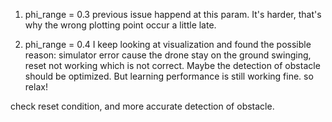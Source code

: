 1. phi_range = 0.3 
previous issue happend at this param. It's harder, that's why the wrong plotting point occur a little late.

2. phi_range = 0.4 
I keep looking at visualization and found the possible reason: simulator error cause the drone stay on the ground swinging,
reset not working which is not correct. Maybe the detection of obstacle should be optimized.
But learning performance is still working fine. so relax!

check reset condition, and more accurate detection of obstacle.